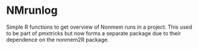 # NMrunlog
Simple R functions to get overview of Nonmem runs in a project. This
used to be part of pmxtricks but now forms a separate package due to
their dependence on the nonmem2R package. 
